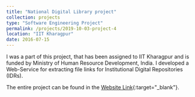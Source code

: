 ```yaml
---
title: "National Digital Library project"
collection: projects
type: "Software Engineering Project"
permalink: /projects/2019-10-03-project-4
location: "IIT Kharagpur"
date: 2016-07-15
---
```


I was a part of this project, that has been assigned to IIT Kharagpur and is funded by Ministry of Human Resource Development, India. I developed a Web-Service for extracting file links for Institutional Digital Repositories (IDRs).

The entire project can be found in the [Website Link](https://ndl.iitkgp.ac.in){:target="_blank"}. 